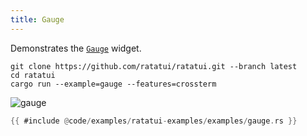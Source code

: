 ```yaml
---
title: Gauge
---
```


Demonstrates the [`Gauge`](https://docs.rs/ratatui/latest/ratatui/widgets/struct.Gauge.html) widget.

```shell title=run example
git clone https://github.com/ratatui/ratatui.git --branch latest
cd ratatui
cargo run --example=gauge --features=crossterm
```

![gauge](gauge.gif)

```rust title=gauge.rs
{{ #include @code/examples/ratatui-examples/examples/gauge.rs }}
```

